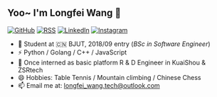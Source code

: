 ## Yoo~ I'm Longfei Wang 👋

<!--
**longxin25/longxin25** is a ✨ _special_ ✨ repository because its `README.md` (this file) appears on your GitHub profile.

Here are some ideas to get you started:

- 🔭 I’m currently working on ...
- 🌱 Junior at BJUT, BSc in Software Engineer
- 👯 Once interned as basic platform R & D Engineer in KuaiShou, ZSRtech
- 💬 Ask me about ...
- 📫 How to reach me: ...
- 😄 Pronouns: ...
- ⚡ Python / Golang / C++ / JavaScript
- 📫 Email me at: [longfei_wang.tech@outlook.com](mailto:longfei_wang.tech@outlook.com)
-->

[![GitHub](https://img.shields.io/static/v1?logo=github&label=GitHub&message=&nbsp;&color=495867&labelColor=495867&style=flat-square)](https://github.com/longxin25)
[![RSS](https://img.shields.io/static/v1?logo=rss&label=RSS&message=&nbsp;&labelColor=lightgrey&color=lightgrey&style=flat-square)]()
[![LinkedIn](https://img.shields.io/static/v1?logo=LinkedIn&label=LinkedIn&message=&nbsp;&labelColor=blue&color=blue&style=flat-square)]()
[![Instagram](https://img.shields.io/static/v1?logo=Instagram&label=Instagram&message=&nbsp;&labelColor=orange&color=critical&style=flat-square)]()
<!-- [![SSPAI](https://img.shields.io/static/v1?&label=SSPAI&message=&nbsp;&labelColor=E08DAC&color=E08DAC&style=flat-square)]() -->

- 🌱 Student at 🇨🇳 BJUT, 2018/09 entry (_BSc in Software Engineer_)
- ⚡ Python / Golang / C++ / JavaScript
- 👯 Once interned as basic platform R & D Engineer in KuaiShou & ZSRtech
- 😄 Hobbies: Table Tennis / Mountain climbing / Chinese Chess
- 📫 Email me at: [longfei_wang.tech@outlook.com](mailto:longfei_wang.tech@outlook.com)
